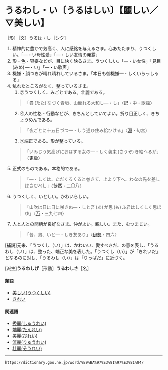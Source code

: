 # うるわし・い〔うるはしい〕【麗しい／▽美しい】

［形］［文］うるは・し［シク］

1. 精神的に豊かで気高く、人に感銘を与えるさま。心あたたまり、うつくしい。「―・い母性愛」「―・しい友情の発露」
2. 形・色・容姿などが、目に快く映るさま。うつくしい。「―・い女性」「見目 (みめ) ―・い」「―・い歌声」
3. 機嫌・顔つきが晴れ晴れしているさま。「本日も御機嫌―・しくいらっしゃる」
4. 乱れたところがなく、整っているさま。
    1. ㋐うつくしく、みごとである。壮麗である。
    >「畳 (たた) なづく青垣、山籠れる大和し―・し」〈[記](https://dictionary.goo.ne.jp/word/%E5%8F%A4%E4%BA%8B%E8%A8%98/#jn-78628)・中・歌謡〉
    2. ㋑人の性格・行動などが、きちんとしていてよい。折り目正しく、きちょうめんである。
    >「夜ごとに十五日づつ―・しう通ひ住み給ひける」〈[源](https://dictionary.goo.ne.jp/word/%E6%BA%90%E6%B0%8F%E7%89%A9%E8%AA%9E/#jn-69890)・匂宮〉
    3. ㋒端正である。形が整っている。
    >「いみじう気高げにおはする女の―・しく装束 (さうぞ) き給へるが」〈[更級](https://dictionary.goo.ne.jp/word/%E6%9B%B4%E7%B4%9A%E6%97%A5%E8%A8%98/#jn-89568)〉
5. 正式のものである。本格的である。
    >「―・しくは、ただくるくると巻きて、上より下へ、わなの先を差しはさむべし」〈[徒然](https://dictionary.goo.ne.jp/word/%E5%BE%92%E7%84%B6%E8%8D%89/#jn-148773)・二〇八〉
6. うつくしく、いとしい。かわいらしい。
    >「山吹は日に日に咲きぬ―・しと吾 (あ) が思 (も) ふ君はしくしく思ほゆ」〈[万](https://dictionary.goo.ne.jp/word/%E4%B8%87%E8%91%89%E9%9B%86_%28%E3%81%BE%E3%82%93%E3%82%88%E3%81%86%E3%81%97%E3%82%85%E3%81%86%29/#jn-210648)・三九七四〉
7. 人と人との間柄が良好なさま。仲がよい。親しい。また、むつまじい。
    >「昔、男、いと―・しき友あり」〈[伊勢](https://dictionary.goo.ne.jp/word/%E4%BC%8A%E5%8B%A2%E7%89%A9%E8%AA%9E/#jn-11791)・四六〉
        

\[補説\]元来、「うつくし（い）」は、かわいい、愛すべきだ、の意を表し、「うるわし（い）」は、整った、端正な美を表した。「うつくし（い）」が「きれいだ」となるのに対し、「うるわし（い）」は「りっぱだ」に近づく。

\[派生\]**うるわしげ**［形動］**うるわしさ**［名］

#### 類語

-   [美しい(うつくしい)](https://dictionary.goo.ne.jp/word/%E7%BE%8E%E3%81%97%E3%81%84/#jn-19706)
-   [きれい](https://dictionary.goo.ne.jp/word/%E7%B6%BA%E9%BA%97/#jn-58579)

#### 関連語

-   [秀麗(しゅうれい)](https://dictionary.goo.ne.jp/word/%E7%A7%80%E9%BA%97/#jn-104794)
-   [端麗(たんれい)](https://dictionary.goo.ne.jp/word/%E7%AB%AF%E9%BA%97/#jn-140762)
-   [美麗(びれい)](https://dictionary.goo.ne.jp/word/%E7%BE%8E%E9%BA%97/#jn-188766)
-   [流麗(りゅうれい)](https://dictionary.goo.ne.jp/word/%E6%B5%81%E9%BA%97/#jn-232231)
-   [壮麗(そうれい)](https://dictionary.goo.ne.jp/word/%E5%A3%AE%E9%BA%97/#jn-129623)

---
`https://dictionary.goo.ne.jp/word/%E9%BA%97%E3%81%97%E3%81%84/`